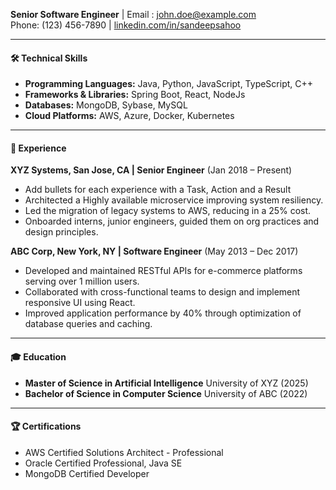 **Senior Software Engineer** | Email : john.doe@example.com  
Phone: (123) 456-7890         | [linkedin.com/in/sandeepsahoo](https://linkedin.com/in/sandeepsahoo)

---
#### 🛠 **Technical Skills**

- **Programming Languages:** Java, Python, JavaScript, TypeScript, C++
- **Frameworks & Libraries:** Spring Boot, React, NodeJs 
- **Databases:** MongoDB, Sybase, MySQL
- **Cloud Platforms:** AWS, Azure, Docker, Kubernetes

---
#### 💼 **Experience**
**XYZ Systems, San Jose, CA | Senior Engineer** (Jan 2018 – Present)
- Add bullets for each experience with a Task, Action and a Result
- Architected a Highly available microservice improving system resiliency.
- Led the migration of legacy systems to AWS, reducing in a 25% cost.
- Onboarded interns, junior engineers, guided them on org practices and design principles.

**ABC Corp, New York, NY | Software Engineer** (May 2013 – Dec 2017) 
- Developed and maintained RESTful APIs for e-commerce platforms serving over 1 million users.
- Collaborated with cross-functional teams to design and implement responsive UI using React.
- Improved application performance by 40% through optimization of database queries and caching.

---
#### 🎓 **Education**

- **Master of Science in Artificial Intelligence** University of XYZ (2025)
- **Bachelor of Science in Computer Science** University of ABC (2022)

---
#### 🏆 **Certifications**

- AWS Certified Solutions Architect - Professional
- Oracle Certified Professional, Java SE
- MongoDB Certified Developer
